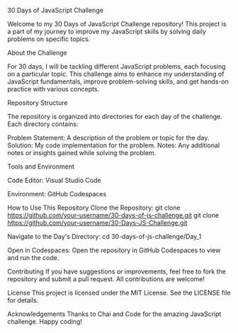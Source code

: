 30 Days of JavaScript Challenge

Welcome to my 30 Days of JavaScript Challenge repository! This project is a part of my journey to improve my JavaScript skills by solving daily problems on specific topics.

About the Challenge

For 30 days, I will be tackling different JavaScript problems, each focusing on a particular topic. This challenge aims to enhance my understanding of JavaScript fundamentals, improve problem-solving skills, and get hands-on practice with various concepts.

Repository Structure

The repository is organized into directories for each day of the challenge. Each directory contains:

Problem Statement: A description of the problem or topic for the day.
Solution: My code implementation for the problem.
Notes: Any additional notes or insights gained while solving the problem.

Tools and Environment

Code Editor: Visual Studio Code

Environment: GitHub Codespaces

How to Use This Repository
Clone the Repository: git clone https://github.com/your-username/30-days-of-js-challenge.git
git clone https://github.com/your-username/30-Days-JS-Challenge.git

Navigate to the Day's Directory:
cd 30-days-of-js-challenge/Day_1

Open in Codespaces:
Open the repository in GitHub Codespaces to view and run the code.

Contributing
If you have suggestions or improvements, feel free to fork the repository and submit a pull request. All contributions are welcome!

License
This project is licensed under the MIT License. See the LICENSE file for details.

Acknowledgements
Thanks to Chai and Code for the amazing JavaScript challenge.
Happy coding!
